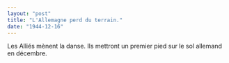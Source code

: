 ```yaml
---
layout: "post"
title: "L'Allemagne perd du terrain."
date: "1944-12-16"
---
```





<div class="histoire">Les Alliés mènent la danse. Ils mettront un premier pied sur le sol allemand en décembre.</div>

<div class="commentaire"></div>